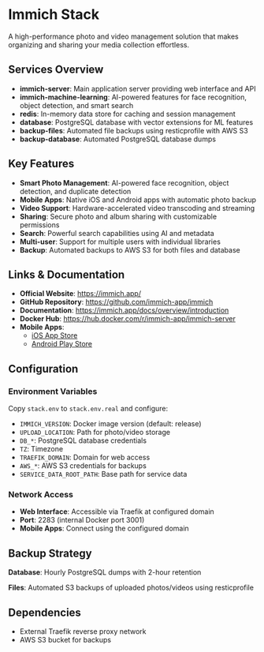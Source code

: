 # Immich Stack

A high-performance photo and video management solution that makes organizing and sharing your media collection effortless.

## Services Overview

- **immich-server**: Main application server providing web interface and API
- **immich-machine-learning**: AI-powered features for face recognition, object detection, and smart search
- **redis**: In-memory data store for caching and session management
- **database**: PostgreSQL database with vector extensions for ML features
- **backup-files**: Automated file backups using resticprofile with AWS S3
- **backup-database**: Automated PostgreSQL database dumps

## Key Features

- **Smart Photo Management**: AI-powered face recognition, object detection, and duplicate detection
- **Mobile Apps**: Native iOS and Android apps with automatic photo backup
- **Video Support**: Hardware-accelerated video transcoding and streaming
- **Sharing**: Secure photo and album sharing with customizable permissions
- **Search**: Powerful search capabilities using AI and metadata
- **Multi-user**: Support for multiple users with individual libraries
- **Backup**: Automated backups to AWS S3 for both files and database

## Links & Documentation

- **Official Website**: https://immich.app/
- **GitHub Repository**: https://github.com/immich-app/immich
- **Documentation**: https://immich.app/docs/overview/introduction
- **Docker Hub**: https://hub.docker.com/r/immich-app/immich-server
- **Mobile Apps**:
  - [iOS App Store](https://apps.apple.com/us/app/immich/id1613945652)
  - [Android Play Store](https://play.google.com/store/apps/details?id=app.alextran.immich)

## Configuration

### Environment Variables
Copy `stack.env` to `stack.env.real` and configure:

- `IMMICH_VERSION`: Docker image version (default: release)
- `UPLOAD_LOCATION`: Path for photo/video storage
- `DB_*`: PostgreSQL database credentials
- `TZ`: Timezone
- `TRAEFIK_DOMAIN`: Domain for web access
- `AWS_*`: AWS S3 credentials for backups
- `SERVICE_DATA_ROOT_PATH`: Base path for service data

### Network Access
- **Web Interface**: Accessible via Traefik at configured domain
- **Port**: 2283 (internal Docker port 3001)
- **Mobile Apps**: Connect using the configured domain

## Backup Strategy

**Database**: Hourly PostgreSQL dumps with 2-hour retention

**Files**: Automated S3 backups of uploaded photos/videos using resticprofile

## Dependencies

- External Traefik reverse proxy network
- AWS S3 bucket for backups
